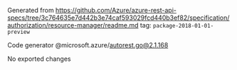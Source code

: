 Generated from https://github.com/Azure/azure-rest-api-specs/tree/3c764635e7d442b3e74caf593029fcd440b3ef82/specification/authorization/resource-manager/readme.md tag: `package-2018-01-01-preview`

Code generator @microsoft.azure/autorest.go@2.1.168

No exported changes